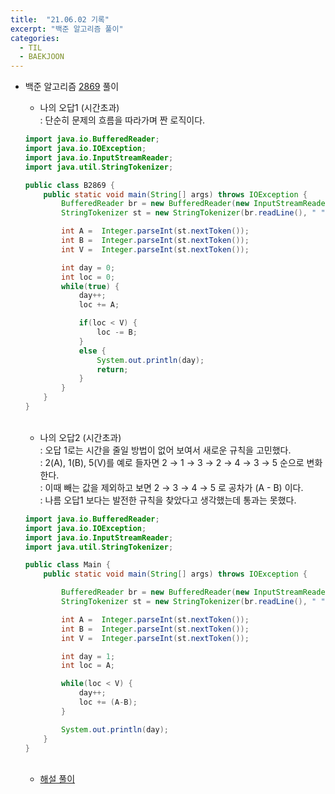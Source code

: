 ```yaml
---
title:  "21.06.02 기록"
excerpt: "백준 알고리즘 풀이"
categories:
  - TIL
  - BAEKJOON
---
```



+ 백준 알고리즘 [2869](https://www.acmicpc.net/problem/2869) 풀이

  + 나의 오답1 (시간초과)<br />
    : 단순히 문제의 흐름을 따라가며 짠 로직이다.<br />

  ```java
  import java.io.BufferedReader;
  import java.io.IOException;
  import java.io.InputStreamReader;
  import java.util.StringTokenizer;

  public class B2869 {
      public static void main(String[] args) throws IOException {
          BufferedReader br = new BufferedReader(new InputStreamReader(System.in));
          StringTokenizer st = new StringTokenizer(br.readLine(), " ");

          int A =  Integer.parseInt(st.nextToken());
          int B =  Integer.parseInt(st.nextToken());
          int V =  Integer.parseInt(st.nextToken());

          int day = 0;
          int loc = 0;
          while(true) {
              day++;
              loc += A;

              if(loc < V) {
                  loc -= B;
              }
              else {
                  System.out.println(day);
                  return;
              }
          }
      }
  }

  ```

  <br />


  + 나의 오답2 (시간초과)<br />
    : 오답 1로는 시간을 줄일 방법이 없어 보여서 새로운 규칙을 고민했다.<br />
    : 2(A), 1(B), 5(V)를 예로 들자면 2 → 1 → 3 → 2 → 4 → 3 → 5 순으로 변화한다.<br />
    : 이때 빼는 값을 제외하고 보면 2 → 3 → 4 → 5 로 공차가 (A - B) 이다. <br />
    : 나름 오답1 보다는 발전한 규칙을 찾았다고 생각했는데 통과는 못했다.<br />

  ```java
  import java.io.BufferedReader;
  import java.io.IOException;
  import java.io.InputStreamReader;
  import java.util.StringTokenizer;

  public class Main {
      public static void main(String[] args) throws IOException {

          BufferedReader br = new BufferedReader(new InputStreamReader(System.in));
          StringTokenizer st = new StringTokenizer(br.readLine(), " ");

          int A =  Integer.parseInt(st.nextToken());
          int B =  Integer.parseInt(st.nextToken());
          int V =  Integer.parseInt(st.nextToken());

          int day = 1;
          int loc = A;

          while(loc < V) {
              day++;
              loc += (A-B);
          }

          System.out.println(day);
      }
  }
  ```

  <br />

  + [해설 풀이](https://st-lab.tistory.com/75)

  ```java








  ```
